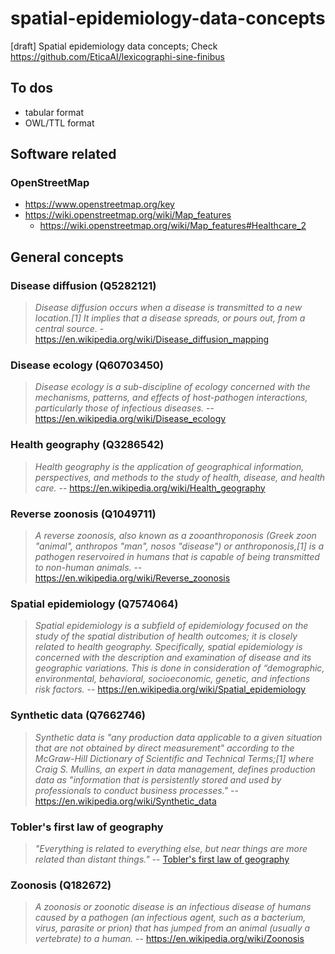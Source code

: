 # spatial-epidemiology-data-concepts
[draft] Spatial epidemiology data concepts; Check https://github.com/EticaAI/lexicographi-sine-finibus

## To dos

- tabular format
- OWL/TTL format

## Software related

### OpenStreetMap
- https://www.openstreetmap.org/key
- https://wiki.openstreetmap.org/wiki/Map_features
  - https://wiki.openstreetmap.org/wiki/Map_features#Healthcare_2

## General concepts

### Disease diffusion (Q5282121)
> _Disease diffusion occurs when a disease is transmitted to a new location.[1] It implies that a disease spreads, or pours out, from a central source._ - https://en.wikipedia.org/wiki/Disease_diffusion_mapping

### Disease ecology (Q60703450)
> _Disease ecology is a sub-discipline of ecology concerned with the mechanisms, patterns, and effects of host-pathogen interactions, particularly those of infectious diseases._ -- https://en.wikipedia.org/wiki/Disease_ecology

### Health geography (Q3286542)

> _Health geography is the application of geographical information, perspectives, and methods to the study of health, disease, and health care._ -- https://en.wikipedia.org/wiki/Health_geography

### Reverse zoonosis (Q1049711)
> _A reverse zoonosis, also known as a zooanthroponosis (Greek zoon "animal", anthropos "man", nosos "disease") or anthroponosis,[1] is a pathogen reservoired in humans that is capable of being transmitted to non-human animals._ -- https://en.wikipedia.org/wiki/Reverse_zoonosis

### Spatial epidemiology (Q7574064)
> _Spatial epidemiology is a subfield of epidemiology focused on the study of the spatial distribution of health outcomes; it is closely related to health geography. Specifically, spatial epidemiology is concerned with the description and examination of disease and its geographic variations. This is done in consideration of “demographic, environmental, behavioral, socioeconomic, genetic, and infections risk factors._ -- https://en.wikipedia.org/wiki/Spatial_epidemiology

### Synthetic data (Q7662746)

> _Synthetic data is "any production data applicable to a given situation that are not obtained by direct measurement" according to the McGraw-Hill Dictionary of Scientific and Technical Terms;[1] where Craig S. Mullins, an expert in data management, defines production data as "information that is persistently stored and used by professionals to conduct business processes."_ -- https://en.wikipedia.org/wiki/Synthetic_data

### Tobler's first law of geography
> _"Everything is related to everything else, but near things are more related than distant things."_ -- [Tobler's first law of geography](https://en.wikipedia.org/wiki/Tobler%27s_first_law_of_geography)

### Zoonosis (Q182672)
> _A zoonosis or zoonotic disease is an infectious disease of humans caused by a pathogen (an infectious agent, such as a bacterium, virus, parasite or prion) that has jumped from an animal (usually a vertebrate) to a human._ -- https://en.wikipedia.org/wiki/Zoonosis